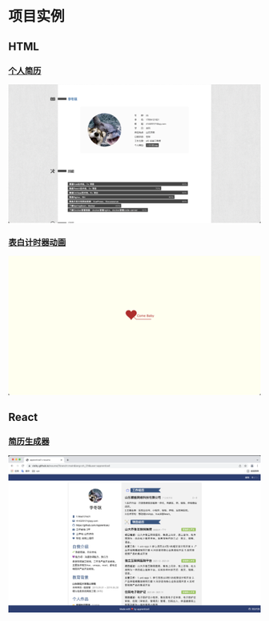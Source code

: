 # 项目实例

## HTML

### [个人简历](https://110108.top/resume)

![个人简历](./images/html-resume.png)

### [表白计时器动画](https://110108.top/love/)

![表白](./images/time.png)

## React

### [简历生成器](https://visiky.github.io/resume/?branch=main&lang=zh_CN&user=apprenticeli)
![简历](./images/resume.jpg)